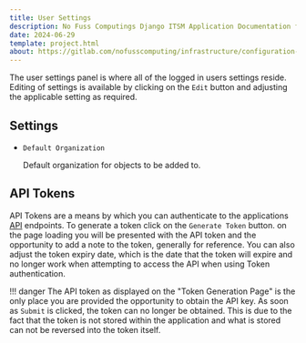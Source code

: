 ```yaml
---
title: User Settings
description: No Fuss Computings Django ITSM Application Documentation for User settings
date: 2024-06-29
template: project.html
about: https://gitlab.com/nofusscomputing/infrastructure/configuration-management/django_app
---
```


The user settings panel is where all of the logged in users settings reside. Editing of settings is available by clicking on the `Edit` button and adjusting the applicable setting as required.


## Settings

- `Default Organization`

    Default organization for objects to be added to.


## API Tokens

API Tokens are a means by which you can authenticate to the applications [API](api.md) endpoints. To generate a token click on the `Generate Token` button. on the page loading you will be presented with the API token and the opportunity to add a note to the token, generally for reference. You can also adjust the token expiry date, which is the date that the token will expire and no longer work when attempting to access the API when using Token authentication.

!!! danger
    The API token as displayed on the "Token Generation Page" is the only place you are provided the opportunity to obtain the API key. As soon as `Submit` is clicked, the token can no longer be obtained. This is due to the fact that the token is not stored within the application and what is stored can not be reversed into the token itself.

